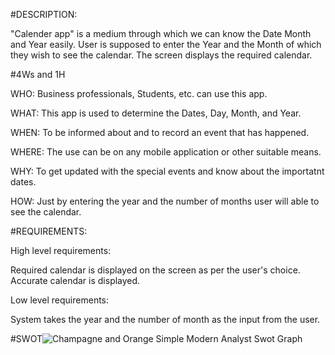 #DESCRIPTION:

"Calender app" is a medium through which we can know the Date Month and Year easily.
User is supposed to enter the Year and the Month of which they wish to see the calendar.
The screen displays the required calendar.

#4Ws and 1H

WHO: Business professionals, Students, etc. can use this app.

WHAT: This app is used to determine the Dates, Day, Month, and Year.

WHEN: To be informed about and to record an event that has happened.

WHERE: The use can be on any mobile application or other suitable means.

WHY: To get updated with the special events and know about the importatnt dates.


HOW: Just by entering the year and the number of months user will able to see the calendar. 

#REQUIREMENTS:

High level requirements:

Required calendar is displayed on the screen as per the user's choice.
Accurate calendar is displayed.

Low level requirements:

System takes the year and the number of month as the input from the user.
		
#SWOT![Champagne and Orange Simple Modern Analyst Swot Graph](https://user-images.githubusercontent.com/42490038/153709388-2c548f24-6c11-4eb8-8a54-36b20cc993ae.jpg)

